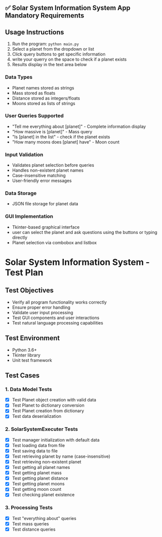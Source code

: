 ## ✅ Solar System Information System App Mandatory Requirements
## Usage Instructions

1. Run the program: `python main.py`
2. Select a planet from the dropdown or list
3. Click query buttons to get specific information
4. write your querry on the space to check if a planet exists
5. Results display in the text area below

### Data Types
- Planet names stored as strings
- Mass stored as floats 
- Distance stored as integers/floats
- Moons stored as lists of strings

### User Queries Supported
- "Tell me everything about [planet]" - Complete information display
- "How massive is [planet]" - Mass query
- "Is [planet] in the list" - check if the planet exists
- "How many moons does [planet] have" - Moon count

### Input Validation
- Validates planet selection before queries
- Handles non-existent planet names
- Case-insensitive matching
- User-friendly error messages

### Data Storage
- JSON file storage for planet data


### GUI Implementation
- Tkinter-based graphical interface
- user can select the planet and ask questions using the buttons or typing directly
- Planet selection via combobox and listbox


# Solar System Information System - Test Plan

## Test Objectives
- Verify all program functionality works correctly
- Ensure proper error handling
- Validate user input processing
- Test GUI components and user interactions
- Test natural language processing capabilities

## Test Environment
- Python 3.6+
- Tkinter library
- Unit test framework

## Test Cases

### 1. Data Model Tests
- [x] Test Planet object creation with valid data
- [x] Test Planet to dictionary conversion
- [x] Test Planet creation from dictionary
- [x] Test data deserialization

### 2. SolarSystemExecuter Tests
- [x] Test manager initialization with default data
- [x] Test loading data from file
- [x] Test saving data to file
- [x] Test retrieving planet by name (case-insensitive)
- [x] Test retrieving non-existent planet
- [x] Test getting all planet names
- [x] Test getting planet mass
- [x] Test getting planet distance
- [x] Test getting planet moons
- [x] Test getting moon count
- [x] Test checking planet existence

### 3. Processing Tests
- [x] Test "everything about" queries
- [x] Test mass queries
- [x] Test distance queries
